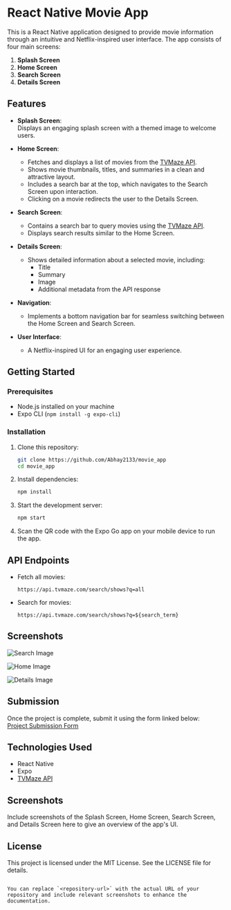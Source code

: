 # React Native Movie App  

This is a React Native application designed to provide movie information through an intuitive and Netflix-inspired user interface. The app consists of four main screens:  

1. **Splash Screen**  
2. **Home Screen**  
3. **Search Screen**  
4. **Details Screen**  

## Features  

- **Splash Screen**:  
  Displays an engaging splash screen with a themed image to welcome users.  

- **Home Screen**:  
  - Fetches and displays a list of movies from the [TVMaze API](https://api.tvmaze.com/search/shows?q=all).  
  - Shows movie thumbnails, titles, and summaries in a clean and attractive layout.  
  - Includes a search bar at the top, which navigates to the Search Screen upon interaction.  
  - Clicking on a movie redirects the user to the Details Screen.  

- **Search Screen**:  
  - Contains a search bar to query movies using the [TVMaze API](https://api.tvmaze.com/search/shows?q=${search_term}).  
  - Displays search results similar to the Home Screen.  

- **Details Screen**:  
  - Shows detailed information about a selected movie, including:  
    - Title  
    - Summary  
    - Image  
    - Additional metadata from the API response  

- **Navigation**:  
  - Implements a bottom navigation bar for seamless switching between the Home Screen and Search Screen.  

- **User Interface**:  
  - A Netflix-inspired UI for an engaging user experience.  

## Getting Started  

### Prerequisites  

- Node.js installed on your machine  
- Expo CLI (`npm install -g expo-cli`)  

### Installation  

1. Clone this repository:  
   ```bash
   git clone https://github.com/Abhay2133/movie_app
   cd movie_app
   ```  

2. Install dependencies:  
   ```bash
   npm install
   ```  

3. Start the development server:  
   ```bash
   npm start
   ```  

4. Scan the QR code with the Expo Go app on your mobile device to run the app.  

## API Endpoints  

- Fetch all movies:  
  ```plaintext
  https://api.tvmaze.com/search/shows?q=all
  ```  

- Search for movies:  
  ```plaintext
  https://api.tvmaze.com/search/shows?q=${search_term}
  ```  

## Screenshots

![Search Image](./screenshots/search.png)

![Home Image](./screenshots/home.png)

![Details Image](./screenshots/details.png)

## Submission  

Once the project is complete, submit it using the form linked below:  
[Project Submission Form](https://docs.google.com/forms/d/e/1FAIpQLSeQ-9PffLbFkzTFfNNv6SqmlyKhV8OT5TJVkPiHBOq9G1-YTQ/viewform)  

## Technologies Used  

- React Native  
- Expo  
- [TVMaze API](https://www.tvmaze.com/api)  

## Screenshots  

Include screenshots of the Splash Screen, Home Screen, Search Screen, and Details Screen here to give an overview of the app's UI.  

## License  

This project is licensed under the MIT License. See the LICENSE file for details.  
```  

You can replace `<repository-url>` with the actual URL of your repository and include relevant screenshots to enhance the documentation.